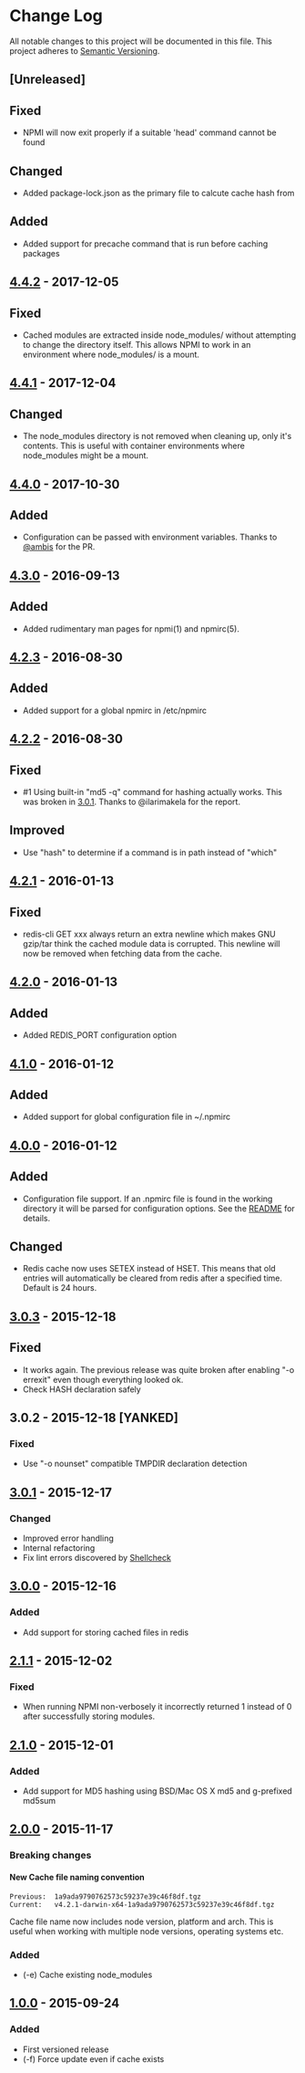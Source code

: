 # Change Log
All notable changes to this project will be documented in this file.
This project adheres to [Semantic Versioning](http://semver.org/).

## [Unreleased]
## Fixed
- NPMI will now exit properly if a suitable 'head' command cannot be found

## Changed
- Added package-lock.json as the primary file to calcute cache hash from

## Added
- Added support for precache command that is run before caching packages

## [4.4.2] - 2017-12-05
## Fixed
- Cached modules are extracted inside node_modules/ without attempting
  to change the directory itself. This allows NPMI to work in an
  environment where node_modules/ is a mount.

## [4.4.1] - 2017-12-04
## Changed
- The node_modules directory is not removed when cleaning up, only it's
  contents. This is useful with container environments where node_modules might
  be a mount.

## [4.4.0] - 2017-10-30
## Added
- Configuration can be passed with environment variables. Thanks to [@ambis](https://github.com/ambis) for the PR.
## [4.3.0] - 2016-09-13
## Added
- Added rudimentary man pages for npmi(1) and npmirc(5).

## [4.2.3] - 2016-08-30
## Added
- Added support for a global npmirc in /etc/npmirc

## [4.2.2] - 2016-08-30
## Fixed
- #1 Using built-in "md5 -q" command for hashing actually works. This
  was broken in [3.0.1]. Thanks to @ilarimakela for the report.

## Improved
- Use "hash" to determine if a command is in path instead of "which"

## [4.2.1] - 2016-01-13
## Fixed
- redis-cli GET xxx always return an extra newline which makes GNU
  gzip/tar think the cached module data is corrupted. This newline
  will now be removed when fetching data from the cache.

## [4.2.0] - 2016-01-13
## Added
- Added REDIS_PORT configuration option

## [4.1.0] - 2016-01-12
## Added
- Added support for global configuration file in ~/.npmirc

## [4.0.0] - 2016-01-12
## Added
- Configuration file support. If an .npmirc file is found in the working
  directory it will be parsed for configuration options. See the [README]
  for details.

## Changed
- Redis cache now uses SETEX instead of HSET. This means that old entries will
  automatically be cleared from redis after a specified time. Default is 24
  hours.

## [3.0.3] - 2015-12-18
## Fixed
- It works again. The previous release was quite broken after enabling
  "-o errexit" even though everything looked ok.
- Check HASH declaration safely

## 3.0.2 - 2015-12-18 [YANKED]
### Fixed
- Use "-o nounset" compatible TMPDIR declaration detection

## [3.0.1] - 2015-12-17
### Changed
- Improved error handling
- Internal refactoring
- Fix lint errors discovered by [Shellcheck](https://github.com/koalaman/shellcheck)

## [3.0.0] - 2015-12-16
### Added
- Add support for storing cached files in redis

## [2.1.1] - 2015-12-02
### Fixed
- When running NPMI non-verbosely it incorrectly returned 1 instead of 0
  after successfully storing modules.

## [2.1.0] - 2015-12-01
### Added
- Add support for MD5 hashing using BSD/Mac OS X md5 and g-prefixed md5sum

## [2.0.0] - 2015-11-17
### Breaking changes

#### New Cache file naming convention
```
Previous:  1a9ada9790762573c59237e39c46f8df.tgz
Current:   v4.2.1-darwin-x64-1a9ada9790762573c59237e39c46f8df.tgz
```

Cache file name now includes node version, platform and arch. This is
useful when working with multiple node versions, operating systems etc.


### Added
- (-e) Cache existing node_modules

## [1.0.0] - 2015-09-24
### Added
- First versioned release
- (-f) Force update even if cache exists

[README]: "README.md"
[1.0.0]: https://github.com/hermo/npmi/releases/tag/v1.0.0
[2.0.0]: https://github.com/hermo/npmi/compare/v1.0.0...v2.0.0
[2.1.0]: https://github.com/hermo/npmi/compare/v2.0.0...v2.1.0
[2.1.1]: https://github.com/hermo/npmi/compare/v2.1.0...v2.1.1
[3.0.0]: https://github.com/hermo/npmi/compare/v2.1.1...v3.0.0
[3.0.1]: https://github.com/hermo/npmi/compare/v3.0.0...v3.0.1
[3.0.3]: https://github.com/hermo/npmi/compare/v3.0.1...v3.0.3
[4.0.0]: https://github.com/hermo/npmi/compare/v3.0.3...v4.0.0
[4.1.0]: https://github.com/hermo/npmi/compare/v4.0.0...v4.1.0
[4.2.0]: https://github.com/hermo/npmi/compare/v4.1.0...v4.2.0
[4.2.1]: https://github.com/hermo/npmi/compare/v4.2.0...v4.2.1
[4.2.2]: https://github.com/hermo/npmi/compare/v4.2.1...v4.2.2
[4.2.3]: https://github.com/hermo/npmi/compare/v4.2.2...v4.2.3
[4.3.0]: https://github.com/hermo/npmi/compare/v4.2.3...v4.3.0
[4.4.0]: https://github.com/hermo/npmi/compare/v4.3.0...v4.4.0
[4.4.1]: https://github.com/hermo/npmi/compare/v4.4.0...v4.4.1
[4.4.2]: https://github.com/hermo/npmi/compare/v4.4.1...v4.4.2
